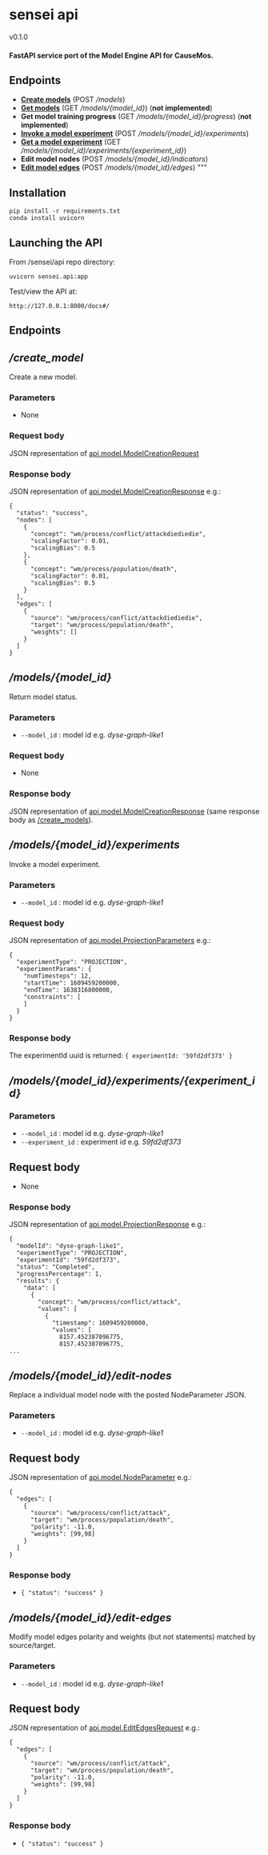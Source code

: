 # sensei api

v0.1.0

#### FastAPI service port of the Model Engine API for CauseMos.

## Endpoints
* [**Create models**](#/create_model) (POST _/models_)
* [**Get models**](#/models/{model_id}) (GET _/models/{model_id}_) (__not implemented__)
* **Get model training progress** (GET _/models/{model_id}/progress_) (__not implemented__)
* [**Invoke a model experiment**](#/models/{model_id}/experiments) (POST _/models/{model_id}/experiments_)
* [**Get a model experiment**](/models/{model_id}/experiments/{experiment_id}) (GET _/models/{model_id}/experiments/{experiment_id}_)
* **Edit model nodes** (POST _/models/{model_id}/indicators_)
* [**Edit model edges**](/models/{model_id}/edit-edges) (POST _/models/{model_id}/edges_)
"""


## Installation
```
pip install -r requirements.txt
conda install uvicorn
```

## Launching the API

From /sensei/api repo directory:
```
uvicorn sensei.api:app
```

Test/view the API at:
```
http://127.0.0.1:8000/docs#/
```

## Endpoints

## */create_model*

Create a new model.

### Parameters
- None

### Request body

JSON representation of [api.model.ModelCreationRequest](sensei/model.py#L265)


### Response body

JSON representation of [api.model.ModelCreationResponse](sensei/model.py#L101) e.g.:
```
{
  "status": "success",
  "nodes": [
    {
      "concept": "wm/process/conflict/attackdiediedie",
      "scalingFactor": 0.01,
      "scalingBias": 0.5
    },
    {
      "concept": "wm/process/population/death",
      "scalingFactor": 0.01,
      "scalingBias": 0.5
    }
  ],
  "edges": [
    {
      "source": "wm/process/conflict/attackdiediedie",
      "target": "wm/process/population/death",
      "weights": []
    }
  ]
}
```

## */models/{model_id}*

Return model status.

### Parameters
- `--model_id` : model id e.g. *dyse-graph-like1*

### Request body
- None

### Response body

JSON representation of [api.model.ModelCreationResponse](sensei/model.py#L101) (same response body as [/create_models](#/create_model)).

## */models/{model_id}/experiments*

Invoke a model experiment.

### Parameters
- `--model_id` : model id e.g. *dyse-graph-like1*

### Request body

JSON representation of [api.model.ProjectionParameters](sensei/model.py#L132) e.g.:
```
{
  "experimentType": "PROJECTION",
  "experimentParams": {
    "numTimesteps": 12,
    "startTime": 1609459200000,
    "endTime": 1638316800000,
    "constraints": [
    ]
  }
}
```

### Response body

The experimentId uuid is returned: `{ experimentId: '59fd2df373' }`


## */models/{model_id}/experiments/{experiment_id}*

### Parameters
- `--model_id` : model id e.g. *dyse-graph-like1*
- `--experiment_id` : experiment id e.g. *59fd2df373*

## Request body
- None

### Response body

JSON representation of [api.model.ProjectionResponse](sensei/model.py#L201) e.g.:
```
{
  "modelId": "dyse-graph-like1",
  "experimentType": "PROJECTION",
  "experimentId": "59fd2df373",
  "status": "Completed",
  "progressPercentage": 1,
  "results": {
    "data": [
      {
        "concept": "wm/process/conflict/attack",
        "values": [
          {
            "timestamp": 1609459200000,
            "values": [
              8157.452387096775,
              8157.452387096775,
...
```

## */models/{model_id}/edit-nodes*

Replace a individual model node with the posted NodeParameter JSON.

### Parameters
- `--model_id` : model id e.g. *dyse-graph-like1*

## Request body

JSON representation of [api.model.NodeParameter](sensei/model.py#L243) e.g.:
```
{
  "edges": [
    {
      "source": "wm/process/conflict/attack",
      "target": "wm/process/population/death",
      "polarity": -11.0,
      "weights": [99,98]
    }
  ]
}
```

### Response body

- `{ "status": "success" }`

## */models/{model_id}/edit-edges*

Modify model edges polarity and weights (but not statements) matched by source/target.

### Parameters
- `--model_id` : model id e.g. *dyse-graph-like1*

## Request body

JSON representation of [api.model.EditEdgesRequest](sensei/model.py#L225) e.g.:
```
{
  "edges": [
    {
      "source": "wm/process/conflict/attack",
      "target": "wm/process/population/death",
      "polarity": -11.0,
      "weights": [99,98]
    }
  ]
}
```

### Response body

- `{ "status": "success" }`

